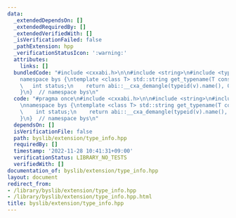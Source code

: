 ```yaml
---
data:
  _extendedDependsOn: []
  _extendedRequiredBy: []
  _extendedVerifiedWith: []
  _isVerificationFailed: false
  _pathExtension: hpp
  _verificationStatusIcon: ':warning:'
  attributes:
    links: []
  bundledCode: "#include <cxxabi.h>\n\n#include <string>\n#include <typeinfo>\n\n\
    namespace bys {\ntemplate <class T> std::string get_typename(T const& v) {\n \
    \   int status;\n    return abi::__cxa_demangle(typeid(v).name(), 0, 0, &status);\n\
    }\n}  // namespace bys\n"
  code: "#pragma once\n#include <cxxabi.h>\n\n#include <string>\n#include <typeinfo>\n\
    \nnamespace bys {\ntemplate <class T> std::string get_typename(T const& v) {\n\
    \    int status;\n    return abi::__cxa_demangle(typeid(v).name(), 0, 0, &status);\n\
    }\n}  // namespace bys\n"
  dependsOn: []
  isVerificationFile: false
  path: byslib/extension/type_info.hpp
  requiredBy: []
  timestamp: '2022-11-28 10:41:31+09:00'
  verificationStatus: LIBRARY_NO_TESTS
  verifiedWith: []
documentation_of: byslib/extension/type_info.hpp
layout: document
redirect_from:
- /library/byslib/extension/type_info.hpp
- /library/byslib/extension/type_info.hpp.html
title: byslib/extension/type_info.hpp
---
```

